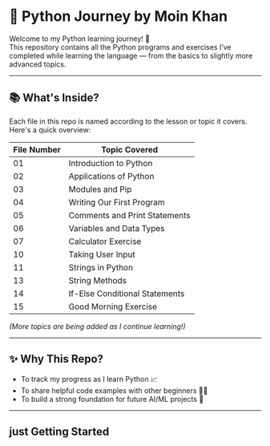 # 🐍 Python Journey by Moin Khan

Welcome to my Python learning journey! 🚀  
This repository contains all the Python programs and exercises I’ve completed while learning the language — from the basics to slightly more advanced topics.

---

## 📚 What's Inside?

Each file in this repo is named according to the lesson or topic it covers. Here's a quick overview:

| File Number | Topic Covered |
|-------------|----------------|
| 01 | Introduction to Python |
| 02 | Applications of Python |
| 03 | Modules and Pip |
| 04 | Writing Our First Program |
| 05 | Comments and Print Statements |
| 06 | Variables and Data Types |
| 07 | Calculator Exercise |
| 10 | Taking User Input |
| 11 | Strings in Python |
| 13 | String Methods |
| 14 | If-Else Conditional Statements |
| 15 | Good Morning Exercise |

*(More topics are being added as I continue learning!)*

---

## ✨ Why This Repo?

- To track my progress as I learn Python 📈  
- To share helpful code examples with other beginners 🧑‍💻  
- To build a strong foundation for future AI/ML projects 🤖

---

## just Getting Started
